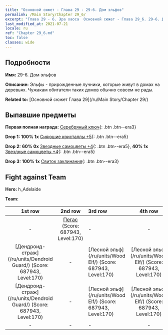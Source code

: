 ```yaml
---
title: "Основной сюжет - Глава 29 - 29-6. Дом эльфов"
permalink: /Main Story/Chapter 29_6/
excerpt: "Глава 29 - 6. Эра хаоса  Основной сюжет - Глава 29_6. 29-6. Дом эльфов"
last_modified_at: 2021-07-21
locale: ru
ref: "Chapter 29_6.md"
toc: false
classes: wide
---
```


## Подробности

 **Имя:** 29-6. Дом эльфов

 **Описание:** Эльфы - прирожденные лучники, которые живут в домах на деревьях. Чужакам обитатели таких домов обычно совсем не рады.

 **Related to:** [Основной сюжет Глава 29](/ru/Main Story/Chapter 29/)

## Выпавшие предметы

 **Первая полная награда:** [Серебряный ключ](/ItemsRU/con_693/){: .btn .btn--era3}

 **Drop 1:** **100% 1x** [Сияющие кристаллы +5](/ItemsRU/mat_101/){: .btn .btn--era5}

 **Drop 2:** **60% 0x** [Звездные самоцветы +4](/ItemsRU/mat_93/){: .btn .btn--era5}, **40% 1x** [Звездные самоцветы +4](/ItemsRU/mat_93/){: .btn .btn--era5}

 **Drop 3:** **100% 1x** [Свиток заклинания](/ItemsRU/con_694/){: .btn .btn--era3}


## Fight against Team
 **Hero:** h_Adelaide

 **Team:**


  | 1st row | 2nd row | 3rd row | 4th row |
  |:----:|:----:|:----|:----:|
  | - | [Пегас](/ru/units/Pegasus/) (Score: 687943, Level:170)  | - | - |
  | [Дендроид-страж](/ru/units/Dendroid Guard/) (Score: 687943, Level:170)  | - | [Лесной эльф](/ru/units/Wood Elf/) (Score: 687943, Level:170)  | [Лесной эльф](/ru/units/Wood Elf/) (Score: 687943, Level:170)  |
  | [Дендроид-страж](/ru/units/Dendroid Guard/) (Score: 687943, Level:170)  | - | [Лесной эльф](/ru/units/Wood Elf/) (Score: 687943, Level:170)  | [Лесной эльф](/ru/units/Wood Elf/) (Score: 687943, Level:170)  |
  | - | - | - | - |


